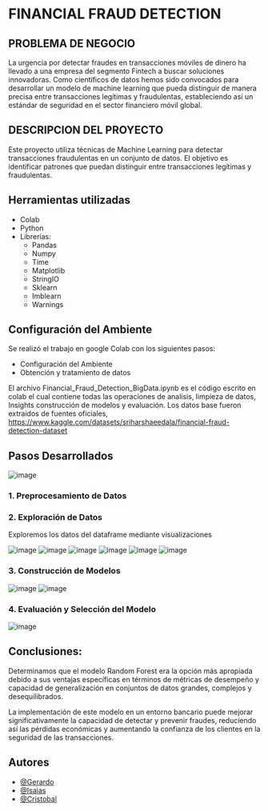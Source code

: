 # FINANCIAL FRAUD DETECTION

## PROBLEMA DE NEGOCIO

La urgencia por detectar fraudes en transacciones móviles de dinero ha llevado a una empresa del segmento Fintech a buscar soluciones innovadoras. Como científicos de datos hemos sido convocados para desarrollar un modelo de machine learning que pueda distinguir de manera precisa entre transacciones legítimas y fraudulentas, estableciendo así un estándar de seguridad en el sector financiero móvil global.

## DESCRIPCION DEL PROYECTO

Este proyecto utiliza técnicas de Machine Learning para detectar transacciones fraudulentas en un conjunto de datos. El objetivo es identificar patrones que puedan distinguir entre transacciones legítimas y fraudulentas.

## Herramientas utilizadas
- Colab
- Python
- Librerías:
  - Pandas
  - Numpy
  - Time
  - Matplotlib
  - StringIO
  - Sklearn
  - Imblearn
  - Warnings

## Configuración del Ambiente
Se realizó el trabajo en google Colab con los siguientes pasos:
- Configuración del Ambiente
- Obtención y tratamiento de datos

El archivo Financial_Fraud_Detection_BigData.ipynb es el código escrito en colab el cual contiene todas las operaciones de analisis, limpieza de datos, Insights construcción de modelos y evaluación.
Los datos base fueron extraidos de fuentes oficiales, https://www.kaggle.com/datasets/sriharshaeedala/financial-fraud-detection-dataset

## Pasos Desarrollados
![image](https://github.com/TigerXHero/Financial-Fraud-Detection/blob/main/images/pasos.png)

### 1. Preprocesamiento de Datos


### 2. Exploración de Datos

Exploremos los datos del dataframe mediante visualizaciones

![image](https://github.com/TigerXHero/Financial-Fraud-Detection/blob/main/images/distribucion_fraudes.png)
![image](https://github.com/TigerXHero/Financial-Fraud-Detection/blob/main/images/boxplot_monto.png)
![image](https://github.com/TigerXHero/Financial-Fraud-Detection/blob/main/images/transacciones_x_destinatario.png)
![image](https://github.com/TigerXHero/Financial-Fraud-Detection/blob/main/images/transacciones_mes.png)
![image](https://github.com/TigerXHero/Financial-Fraud-Detection/blob/main/images/transacciones_fraude.png)
![image](https://github.com/TigerXHero/Financial-Fraud-Detection/blob/main/images/transacciones_rango_horario.png)

### 3. Construcción de Modelos
![image](https://github.com/TigerXHero/Financial-Fraud-Detection/blob/main/images/matiz_confusion.png)
![image](https://github.com/GeraDLC/Financial_Fraud_Detection/blob/main/Unknown.png)

### 4. Evaluación y Selección del Modelo
![image](https://github.com/TigerXHero/Financial-Fraud-Detection/blob/main/images/evaluacion_modelos.png)

## Conclusiones:

Determinamos que el modelo Random Forest era la opción más apropiada debido a sus ventajas específicas en términos de métricas de desempeño y capacidad de generalización en conjuntos de datos grandes, complejos y desequilibrados.

La implementación de este modelo en un entorno bancario puede mejorar significativamente la capacidad de detectar y prevenir fraudes, reduciendo así las pérdidas económicas y aumentando la confianza de los clientes en la seguridad de las transacciones.

## Autores

- [@Gerardo](https://github.com/GeraDLC)
- [@Isaias](https://github.com/TigerXHero)
- [@Cristobal]()
